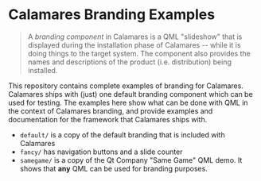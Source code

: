 # Calamares Branding Examples

> A *branding component* in Calamares is a QML "slideshow" that is
> displayed during the installation phase of Calamares -- while it is
> doing things to the target system. The component also provides
> the names and descriptions of the product (i.e. distribution)
> being installed.

This repository contains complete examples of branding for Calamares.
Calamares ships with (just) one default branding component which
can be used for testing. The examples here show what can be done
with QML in the context of Calamares branding, and provide examples
and documentation for the framework that Calamares ships with.

 - `default/` is a copy of the default branding that is included with Calamares
 - `fancy/` has navigation buttons and a slide counter
 - `samegame/` is a copy of the Qt Company "Same Game" QML demo. It
   shows that **any** QML can be used for branding purposes.
